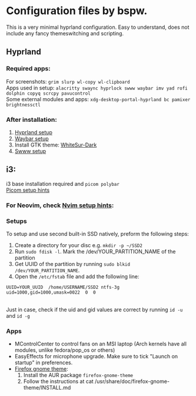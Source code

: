 # Configuration files by bspw.
This is a very minimal hyprland configuration. Easy to understand, does not include any fancy themeswitching and scripting. <br>

## Hyprland
### Required apps:
For screenshots: ```grim slurp wl-copy wl-clipboard```<br>
Apps used in setup: ```alacritty swaync hyprlock swww waybar imv yad rofi dolphin copyq scrcpy pavucontrol ```<br>
Some external modules and apps: ```xdg-desktop-portal-hyprland bc pamixer brightnessctl```<br>
### After installation:
1. [Hyprland setup](https://github.com/beispielsweise/configs/blob/main/config/hypr/README.md)<br>
2. [Waybar setup](https://github.com/beispielsweise/configs/blob/main/config/waybar/README.md)<br>
3. Install GTK theme: [WhiteSur-Dark](https://github.com/vinceliuice/WhiteSur-gtk-theme/tree/master)
4. [Swww setup](https://github.com/beispielsweise/configs/blob/main/config/swww/README.md)<br>

## i3:
i3 base installation required and ```picom polybar```<br>
[Picom setup hints](https://github.com/beispielsweise/configs/blob/main/config/picom/README.md)<br>

### For Neovim, check [Nvim setup hints](https://github.com/beispielsweise/configs/blob/main/config/nvim/README.md):
### Setups
To setup and use second built-in SSD natively, preform the following steps:
1. Create a directory for your disc e.g. ```mkdir -p ~/SSD2```
2. Run ```sudo fdisk -l```. Mark the /dev/YOUR_PARTITION_NAME of the partition
3. Get UUID of the partition by running ```sudo blkid /dev/YOUR_PARTITION_NAME```. 
4. Open the ```/etc/fstab``` file and add the following line:<br>
```
UUID=YOUR_UUID  /home/USERNAME/SSD2 ntfs-3g  uid=1000,gid=1000,umask=0022  0  0
```
<br>Just in case, check if the uid and gid values are correct by running ```id -u``` and ```id -g```

### Apps
- MControlCenter to control fans on an MSI laptop (Arch kernels have all modules, unlike fedora/pop_os or others) <br>
- EasyEffects for microphone upgrade. Make sure to tick "Launch on startup" in preferences.
- [Firefox gnome theme](https://github.com/rafaelmardojai/firefox-gnome-theme): <br>
  1. Install the AUR package ```firefox-gnome-theme```
  2. Follow the instructions at cat /usr/share/doc/firefox-gnome-theme/INSTALL.md
